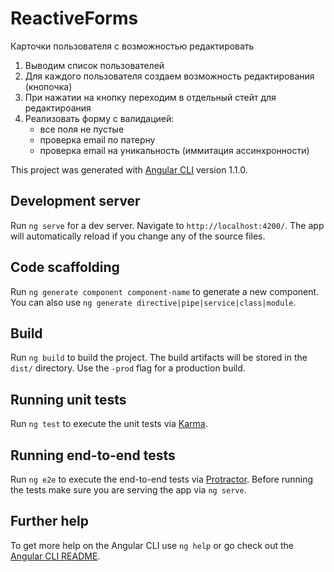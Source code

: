 # ReactiveForms

Карточки пользователя с возможностью редактировать

1. Выводим список пользователей
2. Для каждого пользователя создаем возможность редактирования (кнопочка)
3. При нажатии на кнопку переходим в отдельный стейт для редактироания
4. Реализовать форму с валидацией:
     - все поля не пустые
	 - проверка email по патерну
	 - проверка email на уникальность (иммитация ассинхронности)


This project was generated with [Angular CLI](https://github.com/angular/angular-cli) version 1.1.0.

## Development server

Run `ng serve` for a dev server. Navigate to `http://localhost:4200/`. The app will automatically reload if you change any of the source files.

## Code scaffolding

Run `ng generate component component-name` to generate a new component. You can also use `ng generate directive|pipe|service|class|module`.

## Build

Run `ng build` to build the project. The build artifacts will be stored in the `dist/` directory. Use the `-prod` flag for a production build.

## Running unit tests

Run `ng test` to execute the unit tests via [Karma](https://karma-runner.github.io).

## Running end-to-end tests

Run `ng e2e` to execute the end-to-end tests via [Protractor](http://www.protractortest.org/).
Before running the tests make sure you are serving the app via `ng serve`.

## Further help

To get more help on the Angular CLI use `ng help` or go check out the [Angular CLI README](https://github.com/angular/angular-cli/blob/master/README.md).
